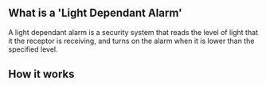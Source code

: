 ## What is a 'Light Dependant Alarm'
A light dependant alarm is a security system that reads the level of light that it the receptor is receiving, and turns on the alarm when it is lower than the specified level.

## How it works
